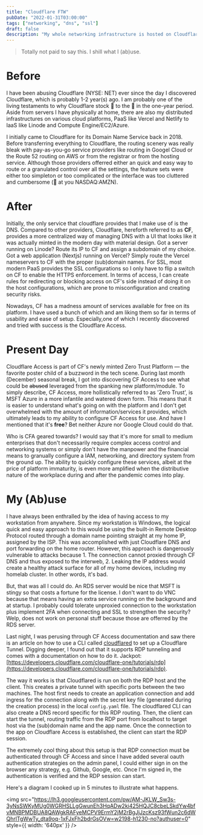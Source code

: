 ```yaml
---
title: "Cloudflare FTW"
pubDate: "2022-01-31T03:00:00"
tags: ["networking", "dns", "ssl"]
draft: false
description: "My whole networking infrastructure is hosted on Cloudflare."
---
```


> Totally not paid to say this. I shill what I (ab)use.

# Before

I have been abusing Cloudflare (NYSE: NET) ever since the day I discovered Cloudflare, which is probably 1-2 year(s) ago. I am probably one of the living testaments to why Cloudflare stock 🚀 to the 🌙 in the one-year period. Aside from servers I have physically at home, there are also my distributed infrastructures on various cloud platforms, PaaS like Vercel and Netlify to IaaS like Linode and Compute Engine/EC2/Azure.

I initially came to Cloudflare for its Domain Name Service back in 2018. Before transferring everything to Cloudflare, the routing scenery was really bleak with pay-as-you-go service providers like routing in Googel Cloud or the Route 52 routing on AWS or from the registrar or from the hosting service. Although those providers offerred either an quick and easy way to route or a granulated control over all the settings, the feature sets were either too simpleton or too complicated or the interface was too cluttered and cumbersome (👀 at you NASDAQ:AMZN).

# After

Initially, the only service that cloudflare provides that I make use of is the DNS. Compared to other providers, Cloudflare, hereforth referred to as **CF**, provides a more centralized way of managing DNS with a UI that looks like it was actually minted in the modern day with material design. Got a server running on Linode? Route its IP to CF and assign a subdomain of my choice. Got a web application (Nextjs) running on Vercel? Simply route the Vercel nameservers to CF with the proper (sub)domain names. For SSL, most modern PaaS provides the SSL configurations so I only have to flip a switch on CF to enable the HTTPS enforcement. In terms of access, I can create rules for redirecting or blocking access on CF's side instead of doing it on the host configurations, which are prone to misconfiguration and creating security risks.

Nowadays, CF has a madness amount of services available for free on its platform. I have used a bunch of which and am liking them so far in terms of usability and ease of setup. Especially,one of which I recently discovered and tried with success is the Cloudflare Access.

# Present Day

Cloudflare Access is part of CF's newly minted Zero Trust Platform &mdash; the favorite poster child of a buzzword in the tech scene. During last month (December) seasonal break, I got into discovering CF Access to see what could be ~~abused~~ leveraged from the spanking new platform/module. To simply describe, CF Access, more hollistically referred to as 'Zero Trust', is MSFT Azure in a more infantile and watered down form. This means that it is easier to understand what's going on with the platform and I don't get overwhelmed with the amount of information/services it provides, which ultimately leads to my ability to configure CF Access for use. And have I mentioned that it's **free**? Bet neither Azure nor Google Cloud could do that.

Who is CFA geared towards? I would say that it's more for small to medium enterprises that don't necessarily require complex access control and networking systems or simply don't have the manpower and the financial means to granually configure a IAM, networking, and directory system from the ground up. The ability to quickly configure these services, albeit at the price of platform immaturity, is even more amplified when the distributive nature of the workplace during and after the pandemic comes into play.

# My (Ab)use

I have always been enthralled by the idea of having access to my workstation from anywhere. Since my workstation is Windows, the logical quick and easy approach to this would be using the built-in Remote Desktop Protocol routed through a domain name pointing straight at my home IP, assigned by the ISP. This was accomplished with just Cloudflare DNS and port forwarding on the home router. However, this approach is dangerously vulnerable to attacks because 1. The connection cannot proxied through CF DNS and thus exposed to the interweb, 2. Leaking the IP address would create a healthy attack surface for all of my home devices, including my homelab cluster. In other words, it's bad.

But, that was all I could do. An RDS server would be nice that MSFT is stingy so that costs a fortune for the license. I don't want to do VNC because that means having an extra service running on the background and at startup. I probably could tolerate unproxied connection to the workstation plus implement 2FA when connecting and SSL to strengthen the security? Welp, does not work on personal stuff because those are offerred by the RDS server.

Last night, I was perusing through CF Access documentation and saw there is an article on how to use a CLI called [cloudflared](https://github.com/cloudflare/cloudflared) to set up a Cloudflare Tunnel. Digging deeper, I found out that it supports RDP tunneling and comes with a documentation on how to do it. Jackpot: [https://developers.cloudflare.com/cloudflare-one/tutorials/rdp](https://developers.cloudflare.com/cloudflare-one/tutorials/rdp).

The way it works is that Cloudflared is run on both the RDP host and the client. This creates a private tunnel with specific ports between the two machines. The host first needs to create an application connection and add ingress for the connection along with the secret key file (generated during the creation process) in the local `config.yaml` file. The cloudflared CLI can also create a DNS record specific for this RDP routing. Then, the client can start the tunnel, routing traffic from the RDP port from localhost to target host via the (sub)domain name and the app name. Once the connection to the app on Cloudflare Access is established, the client can start the RDP session.

The extremely cool thing about this setup is that RDP connection must be authenticated through CF Access and since I have added several oauth authentication strategies on the admin panel, I could either sign in on the browser any strategy, e.g. Github, Google, etc. Once I'm signed in, the authentication is verified and the RDP session can start.

Here's a diagram I cooked up in 5 minutes to illustrate what happens.

<img
src="https://lh3.googleusercontent.com/pw/AM-JKLW_Sw3s-3yNsSWKyMUg0WGRHSLLgGwunEh3HqADw2ki425HQJC8cbeLSkdYw4bfvMNBPMDBUA8QAWgkRAFyeMCPV9ErmY2jM2rBgJjJzcKsz93fWun2c6dWQhrlTgWwTy_dta9oq-1xFJxFh2bdrGsOVw=w2198-h1230-no?authuser=0"
style={{ width: '640px' }}
/>
